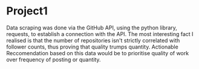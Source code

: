 # Project1

Data scraping was done via the GitHub API, using the python library, requests, to establish a connection with the API.
The most interesting fact I realised is that the number of repositories isn't strictly correlated with follower counts, thus proving that quality trumps quantity.
Actionable Reccomendation based on this data would be to prioritise quality of work over frequency of posting or quantity.
